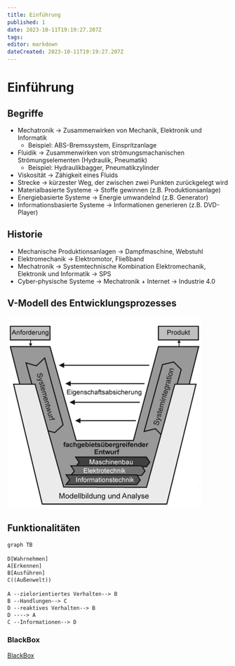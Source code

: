 ```yaml
---
title: Einführung
published: 1
date: 2023-10-11T19:19:27.207Z
tags: 
editor: markdown
dateCreated: 2023-10-11T19:19:27.207Z
---
```


# Einführung

## Begriffe

- Mechatronik -> Zusammenwirken von Mechanik, Elektronik und Informatik
  - Beispiel: ABS-Bremssystem, Einspritzanlage
- Fluidik -> Zusammenwirken von strömungsmachanischen Strömungselementen (Hydraulik, Pneumatik)
  - Beispiel: Hydraulikbagger, Pneumatikzylinder
- Viskosität -> Zähigkeit eines Fluids
- Strecke -> kürzester Weg, der zwischen zwei Punkten zurückgelegt wird
- Materialbasierte Systeme -> Stoffe gewinnen (z.B. Produktionsanlage)
- Energiebasierte Systeme -> Energie umwandelnd (z.B. Generator)
- Informationsbasierte Systeme -> Informationen generieren (z.B. DVD-Player)

## Historie

- Mechanische Produktionsanlagen -> Dampfmaschine, Webstuhl
- Elektromechanik -> Elektromotor, Fließband
- Mechatronik -> Systemtechnische Kombination Elektromechanik, Elektronik und Informatik -> SPS
- Cyber-physische Systeme -> Mechatronik + Internet -> Industrie 4.0

## V-Modell des Entwicklungsprozesses

![Entwicklungsprozess](Entwicklungsprozess.png)

## Funktionalitäten

```mermaid
graph TB

D[Wahrnehmen]
A[Erkennen]
B[Ausführen]
C((Außenwelt))

A --zielorientiertes Verhalten--> B
B --Handlungen--> C
D --reaktives Verhalten--> B
D ----> A
C --Informationen--> D

```

### BlackBox

[BlackBox](/fom/semester-2/digitale-regelungstechnik/einleitung_grundlagen.md#technisches-system)

